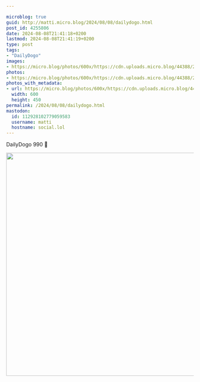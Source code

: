```yaml
---

microblog: true
guid: http://matti.micro.blog/2024/08/08/dailydogo.html
post_id: 4255806
date: 2024-08-08T21:41:18+0200
lastmod: 2024-08-08T21:41:19+0200
type: post
tags:
- "DailyDogo"
images:
- https://micro.blog/photos/600x/https://cdn.uploads.micro.blog/44388/2024/d71af7fe183a40b0a9108502fafd89c3.jpg
photos:
- https://micro.blog/photos/600x/https://cdn.uploads.micro.blog/44388/2024/d71af7fe183a40b0a9108502fafd89c3.jpg
photos_with_metadata:
- url: https://micro.blog/photos/600x/https://cdn.uploads.micro.blog/44388/2024/d71af7fe183a40b0a9108502fafd89c3.jpg
  width: 600
  height: 450
permalink: /2024/08/08/dailydogo.html
mastodon:
  id: 112928102779059583
  username: matti
  hostname: social.lol
---
```

DailyDogo 990 🐶

<img src="/media/uploads/2024/d71af7fe183a40b0a9108502fafd89c3.jpg" width="600" alt="" />

